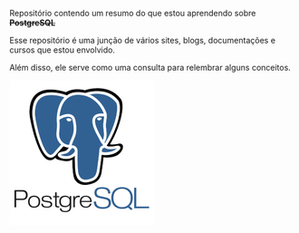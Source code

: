 Repositório contendo um resumo do que estou aprendendo sobre **~~PostgreSQL~~**

Esse repositório é uma junção de vários sites, blogs, documentações e cursos que estou envolvido.

Além disso, ele serve como uma consulta para relembrar alguns conceitos.

![Screenshot](logo.png)





